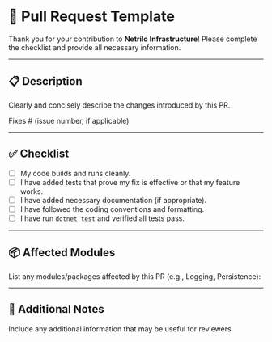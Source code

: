# 🚀 Pull Request Template

Thank you for your contribution to **Netrilo Infrastructure**! Please complete the checklist and provide all necessary information.

---

## 📋 Description

Clearly and concisely describe the changes introduced by this PR.

Fixes # (issue number, if applicable)

---

## ✅ Checklist

- [ ] My code builds and runs cleanly.
- [ ] I have added tests that prove my fix is effective or that my feature works.
- [ ] I have added necessary documentation (if appropriate).
- [ ] I have followed the coding conventions and formatting.
- [ ] I have run `dotnet test` and verified all tests pass.

---

## 📦 Affected Modules

List any modules/packages affected by this PR (e.g., Logging, Persistence):

---

## 📝 Additional Notes

Include any additional information that may be useful for reviewers.
